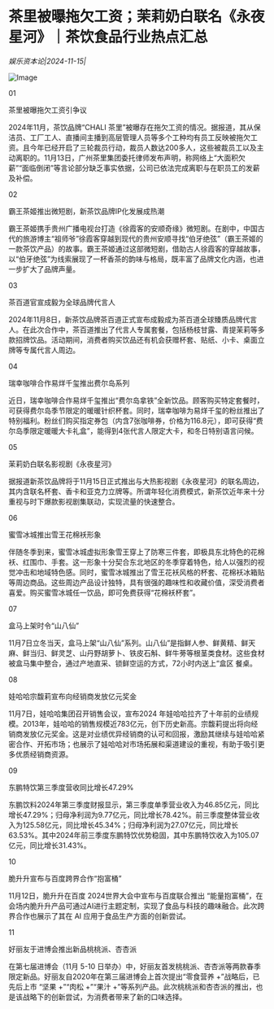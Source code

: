 # 茶里被曝拖欠工资；茉莉奶白联名《永夜星河》｜茶饮食品行业热点汇总

*娱乐资本论|2024-11-15|*

![Image](https://p3-sign.toutiaoimg.com/tos-cn-i-6w9my0ksvp/ddea5dd504b74520b279421b211752fe~tplv-tt-shrink:640:0.image?lk3s=06827d14&traceid=2024111500445613B13C0548D0265529ED&x-expires=2147483647&x-signature=0maBMIS75c9HA3LTx2e0ZQP%2Fo2E%3D)

01

茶里被曝拖欠工资引争议

2024年11月，茶饮品牌“CHALI 茶里”被曝存在拖欠工资的情况。据报道，其从保洁员、工厂工人、直播间主播到高层管理人员等多个工种均有员工反映被拖欠工资。且今年已经开启了三轮裁员行动，裁员人数达200多人，这些被裁员工以及主动离职的。11月13日，广州茶里集团委托律师发布声明，称网络上“大面积欠薪”“面临倒闭”等言论部分缺乏事实依据，公司已依法完成离职与在职员工的发薪及补偿。

02

霸王茶姬推出微短剧，新茶饮品牌IP化发展成热潮

霸王茶姬携手贵州广播电视台打造《徐霞客的安顺奇缘》微短剧。在剧中，中国古代的旅游博主“祖师爷”徐霞客穿越到现代的贵州安顺寻找“伯牙绝弦”（霸王茶姬的一款茶饮产品）的故事。霸王茶姬通过这部微短剧，借助古人徐霞客的穿越故事，以“伯牙绝弦”为线索展现了一杯香茶的韵味与格局，既丰富了品牌文化内涵，也进一步扩大了品牌声量。

03

茶百道官宣成毅为全球品牌代言人

2024年11月8日，新茶饮品牌茶百道正式宣布成毅成为茶百道全球臻质品牌代言人。在此次合作中，茶百道推出了代言人专属套餐，包括杨枝甘露、青提茉莉等多款招牌饮品。活动期间，消费者购买饮品还有机会获赠杯套、贴纸、小卡、桌面立牌等专属代言人周边。

04

瑞幸咖啡合作易烊千玺推出费尔岛系列

近日，瑞幸咖啡合作易烊千玺推出“费尔岛拿铁”全新饮品。顾客购买特定套餐时，可获得费尔岛季节限定的暖暖针织杯套。同时，瑞幸咖啡为易烊千玺的粉丝推出了特别福利。粉丝们购买指定券包（内含7张咖啡券，价格为116.8元），即可获得“费尔岛季限定暖暖大卡礼盒”，能得到4张代言人限定大卡，和冬日特别语言问候。

05

茉莉奶白联名影视剧《永夜星河》

据报道新茶饮品牌将于11月15日正式推出与大热影视剧《永夜星河》的联名周边，其内含联名杯套、香卡和亚克力立牌等。所谓年轻化消费模式，新茶饮近年来十分重视与时下爆款影视剧集联动，实现流量的快速整合。

06

蜜雪冰城推出雪王花棉袄形象

伴随冬季到来，蜜雪冰城虚拟形象雪王穿上了防寒三件套，即极具东北特色的花棉袄、红围巾、手套。这一形象十分契合东北地区的冬季穿着特色，给人以强烈的视觉冲击和地域特色感。同时，蜜雪冰城推出了雪王花袄风格的杯套、花棉袄冰箱贴等周边商品。这些周边产品设计独特，具有很强的趣味性和收藏价值，深受消费者喜爱。购买蜜雪冰城任一饮品，即可免费获得“花棉袄杯套”。

07

盒马上架时令“山八仙”

11月7日立冬当天，盒马上架“山八仙”系列。山八仙”是指鲜人参、鲜黄精、鲜天麻、鲜当归、鲜灵芝、山丹野胡萝卜、铁皮石斛、鲜牛蒡等根茎类食材。这些食材被盒马集中整合，通过产地直采、锁鲜空运的方式，72小时内送上“盒区 餐桌。

08

娃哈哈宗馥莉宣布向经销商发放亿元奖金

11月7日，娃哈哈集团召开销售会议，宣布2024 年娃哈哈拉齐了十年前的业绩规模。2013年，娃哈哈的销售规模近783亿元，创下历史新高。宗馥莉提出将向经销商发放亿元奖金。这是对业绩优异经销商的认可和回报，激励其继续与娃哈哈紧密合作、开拓市场；也展示了娃哈哈对市场拓展和渠道建设的重视，有助于吸引更多优质经销商资源。

09

东鹏特饮第三季度营收同比增长47.29%

东鹏饮料2024年第三季度财报显示，第三季度单季营业收入为46.85亿元，同比增长47.29%；归母净利润为9.77亿元，同比增长78.42%。前三季度整体营业收入为125.58亿元，同比增长45.34%；归母净利润为27.07亿元，同比增长63.53%。其中2024年前三季度东鹏特饮优势稳固，其中东鹏特饮收入为105.07亿元，同比增长31.43%。

10

脆升升宣布与百度跨界合作“抱富桶”

11月12日，脆升升在百度 2024世界大会中宣布与百度联合推出 “能量抱富桶”，在会场内脆升升产品可通过AI进行主题定制，实现了食品与科技的趣味融合。此次跨界合作也展示了其在 AI 应用于食品生产方面的创新尝试。

11

好丽友于进博会推出新品桃桃派、杏杏派

在第七届进博会（11月 5-10 日举办）中，好丽友首发桃桃派、杏杏派等两款春季限定新品。好丽友自2020年在第三届进博会上首次提出“零食营养 +”战略后，已先后上市 “坚果 +”“肉松 +”“果汁 +”等系列产品。此次桃桃派和杏杏派的推出，也是该战略下的创新尝试，为消费者带来了新的口味选择。

